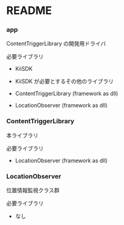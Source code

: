 # README

### app

ContentTriggerLibrary の開発用ドライバ

必要ライブラリ  

* KiiSDK  
* KiiSDK が必要とするその他のライブラリ  

* ContentTriggerLibrary (framework as dll) 
* LocationObserver  (framework as dll)

### ContentTriggerLibrary

本ライブラリ

必要ライブラリ  

* LocationObserver  (framework as dll)

### LocationObserver

位置情報監視クラス群

必要ライブラリ

* なし